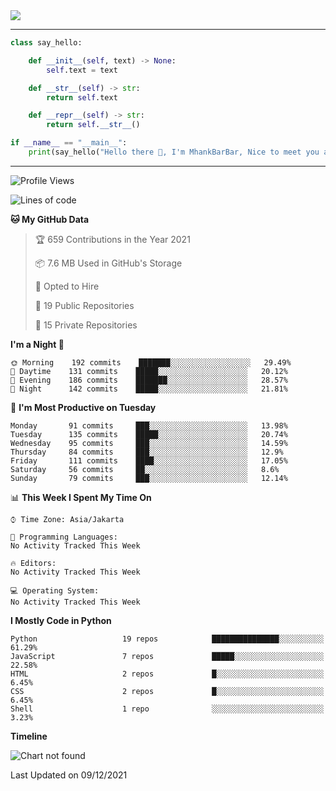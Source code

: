 <img align="center" height="auto" src="https://github.com/MhankBarBar/MhankBarBar/blob/master/img/1.jpg"/>
<!--
___
![Metrics](https://github.com/MhankBarBar/MhankBarBar/blob/master/github-metrics.svg)
___
-->
<!--
[![ReadMe Card](https://github-readme-stats.vercel.app/api/pin/?username=mhankbarbar&repo=termux-wabot&theme=auto)](https://github.com/mhankbarbar/termux-wabot)
-->

---
```python
class say_hello:

    def __init__(self, text) -> None:
        self.text = text

    def __str__(self) -> str:
        return self.text

    def __repr__(self) -> str:
        return self.__str__()

if __name__ == "__main__":
    print(say_hello("Hello there 👋, I'm MhankBarBar, Nice to meet you all!"))
```
---
<!--START_SECTION:waka-->
![Profile Views](http://img.shields.io/badge/Profile%20Views-259-blue)

![Lines of code](https://img.shields.io/badge/From%20Hello%20World%20I%27ve%20Written-4%20Million%20lines%20of%20code-blue)

**🐱 My GitHub Data** 

> 🏆 659 Contributions in the Year 2021
 > 
> 📦 7.6 MB Used in GitHub's Storage 
 > 
> 💼 Opted to Hire
 > 
> 📜 19 Public Repositories 
 > 
> 🔑 15 Private Repositories  
 > 
**I'm a Night 🦉** 

```text
🌞 Morning    192 commits    ███████░░░░░░░░░░░░░░░░░░   29.49% 
🌆 Daytime    131 commits    █████░░░░░░░░░░░░░░░░░░░░   20.12% 
🌃 Evening    186 commits    ███████░░░░░░░░░░░░░░░░░░   28.57% 
🌙 Night      142 commits    █████░░░░░░░░░░░░░░░░░░░░   21.81%

```
📅 **I'm Most Productive on Tuesday** 

```text
Monday       91 commits     ███░░░░░░░░░░░░░░░░░░░░░░   13.98% 
Tuesday      135 commits    █████░░░░░░░░░░░░░░░░░░░░   20.74% 
Wednesday    95 commits     ███░░░░░░░░░░░░░░░░░░░░░░   14.59% 
Thursday     84 commits     ███░░░░░░░░░░░░░░░░░░░░░░   12.9% 
Friday       111 commits    ████░░░░░░░░░░░░░░░░░░░░░   17.05% 
Saturday     56 commits     ██░░░░░░░░░░░░░░░░░░░░░░░   8.6% 
Sunday       79 commits     ███░░░░░░░░░░░░░░░░░░░░░░   12.14%

```


📊 **This Week I Spent My Time On** 

```text
⌚︎ Time Zone: Asia/Jakarta

💬 Programming Languages: 
No Activity Tracked This Week

🔥 Editors: 
No Activity Tracked This Week

💻 Operating System: 
No Activity Tracked This Week

```

**I Mostly Code in Python** 

```text
Python                   19 repos            ███████████████░░░░░░░░░░   61.29% 
JavaScript               7 repos             █████░░░░░░░░░░░░░░░░░░░░   22.58% 
HTML                     2 repos             █░░░░░░░░░░░░░░░░░░░░░░░░   6.45% 
CSS                      2 repos             █░░░░░░░░░░░░░░░░░░░░░░░░   6.45% 
Shell                    1 repo              ░░░░░░░░░░░░░░░░░░░░░░░░░   3.23%

```


**Timeline**

![Chart not found](https://raw.githubusercontent.com/MhankBarBar/MhankBarBar/master/charts/bar_graph.png) 


 Last Updated on 09/12/2021
<!--END_SECTION:waka-->
